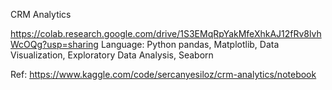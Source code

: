 CRM Analytics

https://colab.research.google.com/drive/1S3EMqRpYakMfeXhkAJ12fRv8lvhWcOQg?usp=sharing
Language: Python
pandas, Matplotlib, Data Visualization, Exploratory Data Analysis, Seaborn

Ref: https://www.kaggle.com/code/sercanyesiloz/crm-analytics/notebook
